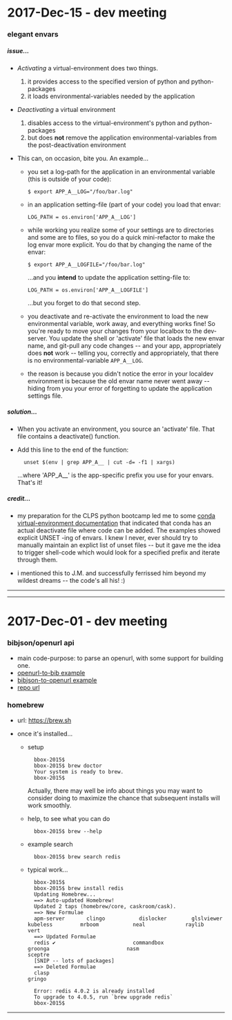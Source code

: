 2017-Dec-15 - dev meeting
=========================

### elegant envars

##### issue...

- _Activating_ a virtual-environment does two things.
    1. it provides access to the specified version of python and python-packages
    1. it loads environmental-variables needed by the application

- _Deactivating_ a virtual environment
    1. disables access to the virtual-environment's python and python-packages
    1. but does __not__ remove the application environmental-variables from the post-deactivation environment

- This can, on occasion, bite you. An example...

    - you set a log-path for the application in an environmental variable (this is outside of your code):

        `$ export APP_A__LOG="/foo/bar.log"`

    - in an application setting-file (part of your code) you load that envar:

        `LOG_PATH = os.environ['APP_A__LOG']`

    - while working you realize some of your settings are to directories and some are to files, so you do a quick mini-refactor to make the log envar more explicit. You do that by changing the name of the envar:

        `$ export APP_A__LOGFILE="/foo/bar.log"`

        ...and you __intend__ to update the application setting-file to:

        `LOG_PATH = os.environ['APP_A__LOGFILE']`

        ...but you forget to do that second step.

    - you deactivate and re-activate the environment to load the new environmental variable, work away, and everything works fine! So you're ready to move your changes from your localbox to the dev-server. You update the shell or 'activate' file that loads the new envar name, and git-pull any code changes -- and your app, appropriately does __not__ work -- telling you, correctly and appropriately, that there is no environmental-variable `APP_A__LOG`.

    - the reason is because you didn't notice the error in your localdev environment is because the old envar name never went away -- hiding from you your error of forgetting to update the application settings file.

##### solution...

- When you activate an environment, you source an 'activate' file. That file contains a deactivate() function.

- Add this line to the end of the function:

        unset $(env | grep APP_A__ | cut -d= -f1 | xargs)

    ...where 'APP_A__' is the app-specific prefix you use for your envars. That's it!

##### credit...

- my preparation for the CLPS python bootcamp led me to some [conda virtual-environment documentation](https://conda.io/docs/user-guide/tasks/manage-environments.html#macos-and-linux) that indicated that conda has an actual deactivate file where code can be added. The examples showed explicit UNSET -ing of envars. I knew I never, ever should try to manually maintain an explict list of unset files -- but it gave me the idea to trigger shell-code which would look for a specified prefix and iterate through them.

- i mentioned this to J.M. and successfully ferrissed him beyond my wildest dreams -- the code's all his!  :)


---

---


2017-Dec-01 - dev meeting
=========================

### bibjson/openurl api

- main code-purpose: to parse an openurl, with some support for building one.
- [openurl-to-bib example](https://library.brown.edu/bib_ourl_api/v1/ourl_to_bib/?ourl=issn%3D1175-5652%26rft_val_fmt%3Dinfo%3Aofi%2Ffmt%3Akev%3Amtx%3Ajournal%26rfr_id%3Dinfo%3Asid%2Ffirstsearch.oclc.org%3AMEDLINE%26req_dat%3D%3Csessionid%3E0%3C%2Fsessionid%3E%26pid%3D%3Caccession%20number%3E678061209%3C%2Faccession%20number%3E%3Cfssessid%3E0%3C%2Ffssessid%3E%26rft.date%3D2010%26volume%3D8%26date%3D2010%26rft.volume%3D8%26rfe_dat%3D%3Caccessionnumber%3E678061209%3C%2Faccessionnumber%3E%26url_ver%3DZ39.88-2004%26atitle%3DThe%20missing%20technology%3A%20an%20international%20comparison%20of%20human%20capital%20investment%20in%20healthcare.%26genre%3Darticle%26epage%3D71%26spage%3D361%26id%3Ddoi%3A%26rft.spage%3D361%26rft.sici%3D1175-5652(2010)8%3A6%3C361%3ATMTAIC%3E2.0.TX%3B2-O%26aulast%3DFrogner%26rft.issue%3D6%26rft.epage%3D71%26rft.jtitle%3DApplied%20health%20economics%20and%20health%20policy%26rft.aulast%3DFrogner%26title%3DApplied%20health%20economics%20and%20health%20policy%26rft.aufirst%3DBK%26rft_id%3Durn%3AISSN%3A1175-5652%26sici%3D1175-5652(2010)8%3A6%3C361%3ATMTAIC%3E2.0.TX%3B2-O%26sid%3DFirstSearch%3AMEDLINE%26rft.atitle%3DThe%20missing%20technology%3A%20an%20international%20comparison%20of%20human%20capital%20investment%20in%20healthcare.%26issue%3D6%26rft.issn%3D1175-5652%26rft.genre%3Darticle%26aufirst%3DBK)
- [bibjson-to-openurl example](https://library.brown.edu/bib_ourl_api/v1/bib_to_ourl/?bibjson=%7B%20%22_rfr%22%3A%20%22info%3Asid%2Ffirstsearch.oclc.org%3AMEDLINE%22%2C%20%22author%22%3A%20%5B%20%7B%20%22firstname%22%3A%20%22BK%22%2C%20%22lastname%22%3A%20%22Frogner%22%2C%20%22name%22%3A%20%22Frogner%2C%20BK%22%20%7D%20%5D%2C%20%22end_page%22%3A%20%2271%22%2C%20%22identifier%22%3A%20%5B%20%7B%20%22id%22%3A%20%221175-5652%22%2C%20%22type%22%3A%20%22issn%22%20%7D%2C%20%7B%20%22id%22%3A%20%22678061209%22%2C%20%22type%22%3A%20%22oclc%22%20%7D%20%5D%2C%20%22issue%22%3A%20%226%22%2C%20%22journal%22%3A%20%7B%20%22name%22%3A%20%22Applied%20health%20economics%20and%20health%20policy%22%20%7D%2C%20%22pages%22%3A%20%22361%20-%2071%22%2C%20%22place_of_publication%22%3A%20null%2C%20%22publisher%22%3A%20null%2C%20%22start_page%22%3A%20%22361%22%2C%20%22title%22%3A%20%22The%20missing%20technology%3A%20an%20international%20comparison%20of%20human%20capital%20investment%20in%20healthcare.%22%2C%20%22type%22%3A%20%22article%22%2C%20%22volume%22%3A%20%228%22%2C%20%22year%22%3A%20%222010%22%20%7D)
- [repo url](https://github.com/Brown-University-Library/bib_ourl_api_project)

### homebrew

- url: <https://brew.sh>
- once it's installed...

    - setup

            bbox-2015$
            bbox-2015$ brew doctor
            Your system is ready to brew.
            bbox-2015$

        Actually, there may well be info about things you may want to consider doing to maximize the chance that subsequent installs will work smoothly.

    - help, to see what you can do

            bbox-2015$ brew --help

    - example search

            bbox-2015$ brew search redis

    - typical work...

            bbox-2015$
            bbox-2015$ brew install redis
            Updating Homebrew...
            ==> Auto-updated Homebrew!
            Updated 2 taps (homebrew/core, caskroom/cask).
            ==> New Formulae
            apm-server       clingo           dislocker        glslviewer       kubeless         mrboom           neal             raylib           vert
            ==> Updated Formulae
            redis ✔                         commandbox                      groonga                         nasm                            sceptre
            [SNIP -- lots of packages]
            ==> Deleted Formulae
            clasp                                                                           gringo

            Error: redis 4.0.2 is already installed
            To upgrade to 4.0.5, run `brew upgrade redis`
            bbox-2015$

---
